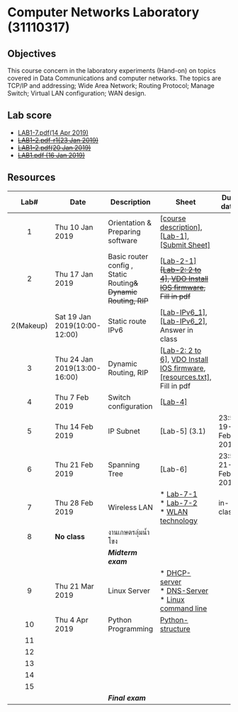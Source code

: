 # Computer Networks Laboratory (31110317)

## Objectives
This course concern in the laboratory experiments (Hand-on) on topics covered in Data Communications and computer networks. The topics are TCP/IP and addressing; Wide Area Network; Routing Protocol; Manage Switch; Virtual LAN configuration; WAN design.
## Lab score
* [LAB1-7.pdf(14 Apr 2019)](https://drive.google.com/file/d/1hdIJWJajUQPe61PY_R_5MB3r3UglK4RZ/view?usp=sharing)
* <s>[LAB1-2.pdf-r1(23 Jan 2019)](https://drive.google.com/file/d/1AA6arikicxd4VlY9rGaoM-K5cHAmVVAD/view?usp=sharing)</s>
* <s>[LAB1-2.pdf(20 Jan 2019)](https://drive.google.com/file/d/12fNOxsOtP3XKk_nTKgMDIRJ6Z0XsGtUe/view?usp=sharing)</s>
* <s>[LAB1.pdf (16 Jan 2019)](https://drive.google.com/open?id=1GIreYl49djcY6FLomK3NJv6pcLv84z6c)</s>

## Resources

| Lab# | Date | Description  |Sheet|Due date|
|:-----:|------|-------------|----|---|
|  1 |Thu 10 Jan 2019| Orientation & Preparing software| [[course description]](https://drive.google.com/open?id=1MyTgrSqpio0jGd2o9WINq8MJB-081QA6), [[Lab-1]](https://drive.google.com/open?id=1jWdIIBDkq8pdwDGJXQBioWSJgP6cwDnD), [[Submit Sheet]](https://drive.google.com/open?id=1NaNq8N_E-U4xH_Fi462MCbQNKs-U10_J) ||
|2   |Thu 17 Jan 2019| Basic router config , Static Routing<s>& Dynamic Routing, RIP</s> |[[Lab-2-1]](https://drive.google.com/open?id=1I9zb3NwRkHWQqifGDjVAKNdedZ6MnEA1) <s>[[Lab-2: 2 to 4]](https://drive.google.com/open?id=1vj7E7w1-HjBr6ZgqhtpZfSF2shdMkMBM), [VDO Install IOS firmware](https://youtu.be/EZimFm6K22Y), Fill in pdf</s>|
|2(Makeup)   |Sat 19 Jan 2019(10:00-12:00)| Static route IPv6 |[[Lab-IPv6_1]](https://drive.google.com/file/d/1MOKEnrcrWW7n6w3v4zPRICYZlJmWg7jl/view?usp=sharing),[[Lab-IPv6_2]](https://drive.google.com/file/d/1Zxs16I0YMZgVuHj_gyebpY1z_iHLFlD2/view?usp=sharing), Answer in class|
|3  |Thu 24 Jan 2019(13:00-16:00)|  Dynamic Routing, RIP |[[Lab-2: 2 to 6]](https://drive.google.com/open?id=1vj7E7w1-HjBr6ZgqhtpZfSF2shdMkMBM), [VDO Install IOS firmware](https://youtu.be/EZimFm6K22Y),[[resources.txt]](https://drive.google.com/file/d/1pCmulwjgHpcFpu5rIO6wm0uTQ-THF0qk/view?usp=sharing), Fill in pdf||
|   4   |Thu 7 Feb 2019     | Switch configuration             | [[Lab-4]](https://drive.google.com/open?id=14UCqOOfG6ZnqGG7LdRA1ybLxmVxUtgMT)  ||
|   5   |Thu 14 Feb 2019 | IP Subnet |  [Lab-5] (3.1)   | 23:59 19-Feb-2019    |
|   6   |Thu 21 Feb 2019 | Spanning Tree | [Lab-6]      | 23:59 21-Feb-2019    |
|   7   |Thu 28 Feb 2019 | Wireless LAN    | * [Lab-7-1](https://drive.google.com/file/d/1o5XVj9CnZGh4mqhotdWQGvOA_L3xEeGW/view?usp=sharing)<br>* [Lab-7-2](https://drive.google.com/file/d/1N0KpZM4Nb3ABB3fOupIGbEt65Bb39fQ7/view?usp=sharingf)<br>* [WLAN technology](https://drive.google.com/file/d/1LREVLnr78gqgqSfQN_5X3h1L9iKLt8c1/view?usp=sharing) | in-class |
|   8   | **No class**     |   งานเกษตรลุ่มน้ำโขง           |                     ||
|       |      | ***Midterm exam*** |  ||
|   9   |Thu 21 Mar 2019| Linux Server | * [DHCP-server](https://drive.google.com/file/d/1reG3hDSH6QaQwjfXvneUTj7alPlsUJN3/view?usp=sharing)<br> * [DNS-Server](https://drive.google.com/file/d/1nO7pYgWQP4BgXvvmgoQ62zCjdRQY_q08/view?usp=sharing)<br> * [Linux command line](linux/linux-command.jpg)                ||
|   10  |Thu 4 Apr 2019      | Python Programming    | [Python-structure](https://drive.google.com/file/d/1jcuBMe-pG-nJzCJOyctwszrIg7d7c66r/view?usp=sharing)  ||
|   11  |      |              |                     ||
|   12  |      |              |                     ||
|   13  |      |              |                     ||
|   14  |      |              |                     ||
|   15  |      |              |                     ||
|       |      | ***Final exam***   |                 ||
